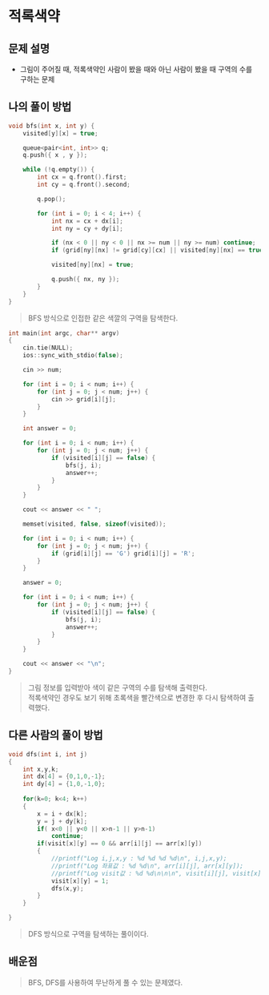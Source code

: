 # 적록색약

## 문제 설명

* 그림이 주어질 때, 적록색약인 사람이 봤을 때와 아닌 사람이 봤을 때 구역의 수를 구하는 문제

## 나의 풀이 방법

```c++
void bfs(int x, int y) {
	visited[y][x] = true;

	queue<pair<int, int>> q;
	q.push({ x , y });

	while (!q.empty()) {
		int cx = q.front().first;
		int cy = q.front().second;

		q.pop();

		for (int i = 0; i < 4; i++) {
			int nx = cx + dx[i];
			int ny = cy + dy[i];

			if (nx < 0 || ny < 0 || nx >= num || ny >= num) continue;
			if (grid[ny][nx] != grid[cy][cx] || visited[ny][nx] == true) continue;

			visited[ny][nx] = true;

			q.push({ nx, ny });
		}
	}
}
```

> BFS 방식으로 인접한 같은 색깔의 구역을 탐색한다.  

```c++
int main(int argc, char** argv)
{
	cin.tie(NULL);
	ios::sync_with_stdio(false);

	cin >> num;

	for (int i = 0; i < num; i++) {
		for (int j = 0; j < num; j++) {
			cin >> grid[i][j];
		}
	}

	int answer = 0;

	for (int i = 0; i < num; i++) {
		for (int j = 0; j < num; j++) {
			if (visited[i][j] == false) {
				bfs(j, i);
				answer++;
			}
		}
	}

	cout << answer << " ";

	memset(visited, false, sizeof(visited));

	for (int i = 0; i < num; i++) {
		for (int j = 0; j < num; j++) {
			if (grid[i][j] == 'G') grid[i][j] = 'R';
		}
	}

	answer = 0;

	for (int i = 0; i < num; i++) {
		for (int j = 0; j < num; j++) {
			if (visited[i][j] == false) {
				bfs(j, i);
				answer++;
			}
		}
	}

	cout << answer << "\n";
}
```

> 그림 정보를 입력받아 색이 같은 구역의 수를 탐색해 출력한다.  
> 적록색약인 경우도 보기 위해 초록색을 빨간색으로 변경한 후 다시 탐색하여 출력했다.  

## 다른 사람의 풀이 방법

```c++
void dfs(int i, int j)
{
	int x,y,k;
	int dx[4] = {0,1,0,-1};
	int dy[4] = {1,0,-1,0};
	
	for(k=0; k<4; k++)
	{
		x = i + dx[k];
		y = j + dy[k];
		if( x<0 || y<0 || x>n-1 || y>n-1)
			continue;
		if(visit[x][y] == 0 && arr[i][j] == arr[x][y])
		{
			//printf("Log i,j,x,y : %d %d %d %d\n", i,j,x,y);
			//printf("Log 좌표값 : %d %d\n", arr[i][j], arr[x][y]);
			//printf("Log visit값 : %d %d\n\n\n", visit[i][j], visit[x][y]);
			visit[x][y] = 1;
			dfs(x,y);
		}
	}

}
```

> DFS 방식으로 구역을 탐색하는 풀이이다.  

## 배운점

> BFS, DFS를 사용하여 무난하게 풀 수 있는 문제였다.  